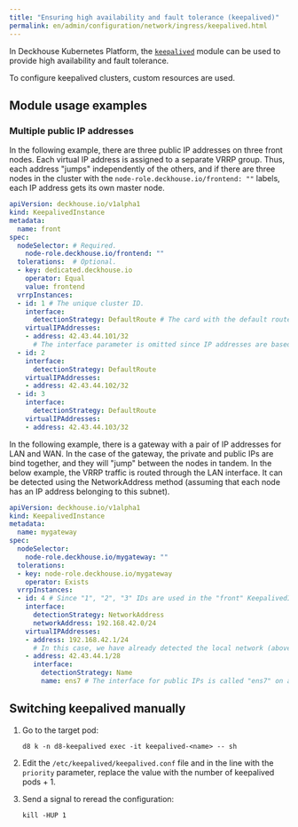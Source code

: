 ```yaml
---
title: "Ensuring high availability and fault tolerance (keepalived)"
permalink: en/admin/configuration/network/ingress/keepalived.html
---
```


In Deckhouse Kubernetes Platform,
the [`keepalived`](/modules/keepalived/) module can be used to provide high availability and fault tolerance.

To configure keepalived clusters, custom resources are used.

## Module usage examples

### Multiple public IP addresses

In the following example, there are three public IP addresses on three front nodes.
Each virtual IP address is assigned to a separate VRRP group.
Thus, each address "jumps" independently of the others,
and if there are three nodes in the cluster with the `node-role.deckhouse.io/frontend: ""` labels,
each IP address gets its own master node.

```yaml
apiVersion: deckhouse.io/v1alpha1
kind: KeepalivedInstance
metadata:
  name: front
spec:
  nodeSelector: # Required.
    node-role.deckhouse.io/frontend: ""
  tolerations:  # Optional.
  - key: dedicated.deckhouse.io
    operator: Equal
    value: frontend
  vrrpInstances:
  - id: 1 # The unique cluster ID.
    interface:
      detectionStrategy: DefaultRoute # The card with the default route is used as a service network one.
    virtualIPAddresses:
    - address: 42.43.44.101/32
      # The interface parameter is omitted since IP addresses are based on the cards that service VRRP traffic.
  - id: 2
    interface:
      detectionStrategy: DefaultRoute
    virtualIPAddresses:
    - address: 42.43.44.102/32
  - id: 3
    interface:
      detectionStrategy: DefaultRoute
    virtualIPAddresses:
    - address: 42.43.44.103/32
```

In the following example, there is a gateway with a pair of IP addresses for LAN and WAN.
In the case of the gateway, the private and public IPs are bind together, and they will "jump" between the nodes in tandem.
In the below example, the VRRP traffic is routed through the LAN interface.
It can be detected using the NetworkAddress method (assuming that each node has an IP address belonging to this subnet).

```yaml
apiVersion: deckhouse.io/v1alpha1
kind: KeepalivedInstance
metadata:
  name: mygateway
spec:
  nodeSelector:
    node-role.deckhouse.io/mygateway: ""
  tolerations:
  - key: node-role.deckhouse.io/mygateway
    operator: Exists
  vrrpInstances:
  - id: 4 # Since "1", "2", "3" IDs are used in the "front" KeepalivedInstance above.
    interface:
      detectionStrategy: NetworkAddress
      networkAddress: 192.168.42.0/24
    virtualIPAddresses:
    - address: 192.168.42.1/24
      # In this case, we have already detected the local network (above); thus, the interface parameter can be safely omitted.
    - address: 42.43.44.1/28
      interface:
        detectionStrategy: Name
        name: ens7 # The interface for public IPs is called "ens7" on all nodes, therefore it needs to be named explicitly.
```

## Switching keepalived manually

1. Go to the target pod:

   ```shell
   d8 k -n d8-keepalived exec -it keepalived-<name> -- sh
   ```

1. Edit the `/etc/keepalived/keepalived.conf` file and in the line with the `priority` parameter,
   replace the value with the number of keepalived pods + 1.

1. Send a signal to reread the configuration:

   ```shell
   kill -HUP 1
   ```
